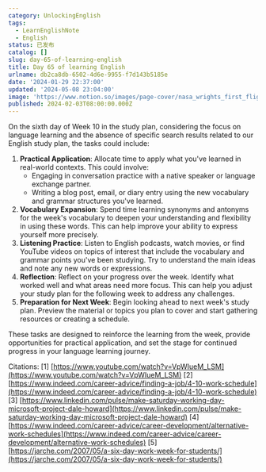 ```yaml
---
category: UnlockingEnglish
tags:
  - LearnEnglishNote
  - English
status: 已发布
catalog: []
slug: day-65-of-learning-english
title: Day 65 of learning English
urlname: db2ca8db-6502-4d6e-9955-f7d143b5185e
date: '2024-01-29 22:37:00'
updated: '2024-05-08 23:04:00'
image: 'https://www.notion.so/images/page-cover/nasa_wrights_first_flight.jpg'
published: 2024-02-03T08:00:00.000Z
---
```


On the sixth day of Week 10 in the study plan, considering the focus on language learning and the absence of specific search results related to our English study plan, the tasks could include:

1. **Practical Application**: Allocate time to apply what you've learned in real-world contexts. This could involve:
	- Engaging in conversation practice with a native speaker or language exchange partner.
	- Writing a blog post, email, or diary entry using the new vocabulary and grammar structures you've learned.
2. **Vocabulary Expansion**: Spend time learning synonyms and antonyms for the week's vocabulary to deepen your understanding and flexibility in using these words. This can help improve your ability to express yourself more precisely.
3. **Listening Practice**: Listen to English podcasts, watch movies, or find YouTube videos on topics of interest that include the vocabulary and grammar points you've been studying. Try to understand the main ideas and note any new words or expressions.
4. **Reflection**: Reflect on your progress over the week. Identify what worked well and what areas need more focus. This can help you adjust your study plan for the following week to address any challenges.
5. **Preparation for Next Week**: Begin looking ahead to next week's study plan. Preview the material or topics you plan to cover and start gathering resources or creating a schedule.

These tasks are designed to reinforce the learning from the week, provide opportunities for practical application, and set the stage for continued progress in your language learning journey.


Citations:
[1] [https://www.youtube.com/watch?v=VpWIueM_LSM](https://www.youtube.com/watch?v=VpWIueM_LSM)
[2] [https://www.indeed.com/career-advice/finding-a-job/4-10-work-schedule](https://www.indeed.com/career-advice/finding-a-job/4-10-work-schedule)
[3] [https://www.linkedin.com/pulse/make-saturday-working-day-microsoft-project-dale-howard](https://www.linkedin.com/pulse/make-saturday-working-day-microsoft-project-dale-howard)
[4] [https://www.indeed.com/career-advice/career-development/alternative-work-schedules](https://www.indeed.com/career-advice/career-development/alternative-work-schedules)
[5] [https://jarche.com/2007/05/a-six-day-work-week-for-students/](https://jarche.com/2007/05/a-six-day-work-week-for-students/)

